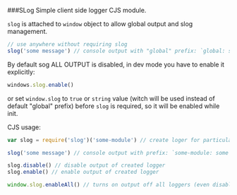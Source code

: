 ###SLog
Simple client side logger CJS module.

`slog` is attached to `window` object to allow  global output and slog management.

```javascript
// use anywhere without requiring slog
slog('some message') // console output with "global" prefix: `global: some message`
```

By default sog ALL OUTPUT is disabled, in dev mode you have to enable it explicitly:

```javascript
windows.slog.enable()
```

or set `window.slog` to `true` or `string` value (witch will be used instead of default "global" prefix) before `slog` is required, so it will be enabled while init.

CJS usage:

```javascript
var slog = require('slog')('some-module') // create loger for particular module, output is enabled by default

slog('some message') // console output with prefix: `some-module: some message`

slog.disable() // disable output of created logger
slog.enable() // enable output of created logger

```

```javascript
window.slog.enableAll() // turns on output off all loggers (even disabled)
```
